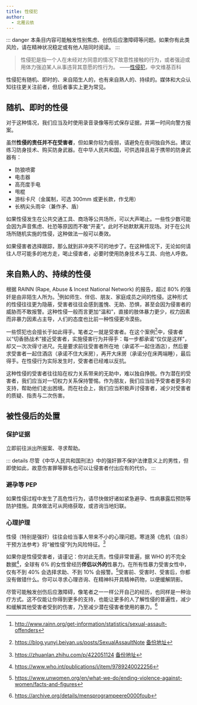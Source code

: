 ```yaml
---
title: 性侵犯
author:
  - 北雁云依
---
```


::: danger
本条目内容可能触发性别焦虑、创伤后应激障碍等问题。如果你有此类风险，请在精神状况稳定或有他人陪同时阅读。
:::

> 性侵犯是指一个人在未经对方同意的情况下故意性接触的行为，或者强迫或用体力强迫某人从事违背其意愿的性行为。
> ——[性侵犯](https://zh.wikipedia.org/wiki/%E6%80%A7%E4%BE%B5%E7%8A%AF)，中文维基百科

性侵犯有随机、即时的、来自陌生人的，也有来自熟人的、持续的。媒体和大众认知往往更关注前者，但后者事实上更为常见。

## 随机、即时的性侵

对于这种情况，我们应当及时使用录音录像等形式保存证据，并第一时间向警方报案。

虽然**性侵的责任并不在受害者**，但如果你较为瘦弱，请避免在夜间独自外出。建议练习防身技术、购买防身武器。在中华人民共和国，可供选择且易于携带的防身武器有：

- 防狼喷雾
- 电击器
- 高亮度手电
- 甩棍
- 游标卡尺（金属制，可选 300mm 或更长款，作戈用）
- 长柄尖头雨伞（兼作矛、盾）

如果性侵发生在公共交通工具、商场等公共场所，可以大声喝止。一些性少数可能会因为声音焦虑、社恐等原因而不敢“开麦”。此时不妨默默离开现场。对于在公共场所随机实施的性侵，这种做法一般可以奏效。

如果侵害者选择跟踪，那么就到非冲突不可的地步了。在这种情况下，无论如何请往人尽可能多的地方走，喝止侵害者，必要时使用防身技术与工具、向他人呼救。

## 来自熟人的、持续的性侵

根据 RAINN (Rape, Abuse & Incest National Network) 的报告，超过 80% 的强奸是由非陌生人所为。[^1]例如师生、伴侣、朋友、家庭成员之间的性侵。这种形式的性侵往往更为隐蔽，受害者往往会感到羞愧、无助、恐惧，甚至会因为侵害者的威胁而不敢报警。这种性侵一般而言更加“温和”，直接的肢体暴力更少，权力因素而非暴力因素占主导，人们的态度也比前一种性侵更冷漠些。

一些惯犯也会擅长于如此得手。笔者之一就是受害者。在这个案例[^2]中，侵害者以“切香肠战术”接近受害者，实施侵害行为并得手：每一步都承诺“仅仅是这样”，却又一次次得寸进尺。先是要求前往受害者所在地（承诺不一起住酒店），然后要求受害者一起住酒店（承诺不住大床房），再开大床房（承诺分在床两端睡），最后得手。在性侵行为实际发生时，受害者已经难以反抗。

这种性侵的受害者往往陷在权力关系带来的无助中，难以独自挣脱。作为潜在的受害者，我们应当对一切权力关系保持警惕。作为朋友，我们应当给予受害者更多的支持，帮助他们走出困境。而在社会上，我们应当积极声讨侵害者，减少对受害者的质疑、指责与二次伤害。

## 被性侵后的处置

### 保护证据

立即前往派出所报案、寻求帮助。

::: details
尽管《中华人民共和国刑法》中的强奸罪不保护法律意义上的男性，但即使如此，故意伤害罪等罪名也可以让侵害者付出应有的代价。
:::

### 避孕等 PEP

如果性侵过程中发生了高危性行为，请尽快做好诸如紧急避孕、性病暴露后预防等防护措施。具体做法可从网络获取，或咨询当地妇联。

### 心理护理

性侵（特别是强奸）往往会给当事人带来不小的心理问题。寒涟漪《危机（自杀）干预方法参考》将“被性侵”列为风险特征。[^3]

如果你是性侵受害者，请谨记：你对此无责。性侵非常普遍，据 WHO 的不完全数据[^4]，全球有 6% 的女性曾经历**伴侣以外的**性暴力。在所有性暴力受害女性中，仅有不到 40% 会选择求助、不到 10% 会报警。[^5]受害前、受害时、受害后，你都没有做错什么。你可以寻求心理咨询、在精神科开具精神药物，以便缓解阴影。

尽管可能触发创伤后应激障碍，像笔者之一一样公开自己的经历，也同样是一种治疗方式。这不仅能让你得到更多的支持，也能让更多的人了解性侵的普遍性，减少和缓解其他受害者受到的伤害，乃至减少潜在侵害者使用的暴力。[^6]

[^1]: <http://www.rainn.org/get-information/statistics/sexual-assault-offenders>
[^2]: <https://blog.yunyi.beiyan.us/posts/SexualAssaultNote> [备份地址](https://web.archive.org/web/20240207072045/https://blog.yunyi.beiyan.us/posts/SexualAssaultNote/)
[^3]: <https://zhuanlan.zhihu.com/p/422051124> [备份地址](https://archive.is/adbOS)
[^4]: <https://www.who.int/publications/i/item/9789240022256>
[^5]: <https://www.unwomen.org/en/what-we-do/ending-violence-against-women/facts-and-figures>
[^6]: <https://archive.org/details/mensprogrampeere0000foub>
